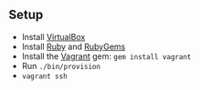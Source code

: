 ## Setup

* Install [VirtualBox](http://virtualbox.org)
* Install [Ruby](http://rvm.beginrescueend.com) and [RubyGems](http://rubygems.org)
* Install the [Vagrant](http://vagrantup.com) gem: `gem install vagrant`
* Run `./bin/provision`
* `vagrant ssh`
